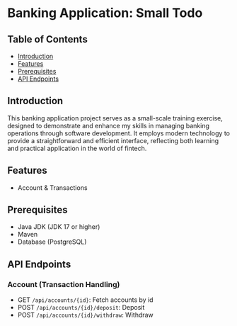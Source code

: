 # Banking Application: Small Todo

## Table of Contents
- [Introduction](#introduction)
- [Features](#features)
- [Prerequisites](#prerequisites)
- [API Endpoints](#api-endpoints)

## Introduction
This banking application project serves as a small-scale training exercise, designed to demonstrate and enhance my skills in managing banking operations through software development. It employs modern technology to provide a straightforward and efficient interface, reflecting both learning and practical application in the world of fintech.

## Features
- Account & Transactions

## Prerequisites
- Java JDK (JDK 17 or higher)
- Maven
- Database (PostgreSQL)

## API Endpoints

### Account (Transaction Handling)
- GET `/api/accounts/{id}`: Fetch accounts by id
- POST `/api/accounts/{id}/deposit`: Deposit
- POST `/api/accounts/{id}/withdraw`: Withdraw

